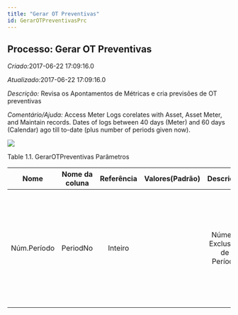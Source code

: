 ```yaml
---
title: "Gerar OT Preventivas"
id: GerarOTPreventivasPrc
---
```

<div id="d109686e1" class="section chapter">

<div class="titlepage">

<div>

<div>

## Processo: Gerar OT Preventivas

</div>

</div>

</div>

<span class="emphasis"> *Criado:*</span>2017-06-22 17:09:16.0

<span class="emphasis">*Atualizado:*</span>2017-06-22 17:09:16.0

<span class="emphasis"> *Descrição:* </span>Revisa os Apontamentos de
Métricas e cria previsões de OT preventivas

<span class="emphasis"> *Comentário/Ajuda:* </span>Access Meter Logs
corelates with Asset, Asset Meter, and Maintain records. Dates of logs
between 40 days (Meter) and 60 days (Calendar) ago till to-date (plus
number of periods given now).

![](/img/manual/GerarOTPreventivas.png)

<div id="d109686e22" class="table">

<div class="table-title">

Table 1.1. GerarOTPreventivas
Parâmetros

</div>

<div class="table-contents">

|    Nome     | Nome da coluna | Referência | Valores(Padrão) |          Descrição          |                                                                                         Comentário/Ajuda                                                                                         |
| :---------: | :------------: | :--------: | :-------------: | :-------------------------: | :----------------------------------------------------------------------------------------------------------------------------------------------------------------------------------------------: |
| Núm.Período |    PeriodNo    |  Inteiro   |                 | Número Exclusivo de Período | O "Núm.Período" identifica um período específico para este ano. Cada período é definido por uma data de início e uma data final. Faixas de datas para um calendário e ano não podem se sobrepor. |

</div>

</div>

  

</div>
